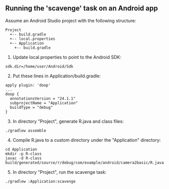 ## Running the 'scavenge' task on an Android app ##

Assume an Android Studio project with the following structure:

```
Project
  +-- build.gradle
  +-- local.properties
  +-- Application
    +-- build.gradle
```

1. Update local.properties to point to the Android SDK:

```
sdk.dir=/home/user/Android/Sdk
```

2. Put these lines in Application/build.gradle:

```
apply plugin: 'doop'
...
doop {
  annotationsVersion = "24.1.1"
  subprojectName = "Application"
  buildType = "debug"
}
```

3. In directory "Project", generate R.java and class files:

```
./gradlew assemble
```

4. Compile R.java to a custom directory under the "Application"
directory:

```
cd Application
mkdir -p R-class
javac -d R-class build/generated/source/r/debug/com/example/android/camera2basic/R.java
```

5. In directory "Project", run the scavenge task:

```
./gradlew :Application:scavenge
```
